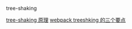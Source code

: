 tree-shaking

[tree-shaking 原理](https://segmentfault.com/a/1190000041360788)
[webpack treeshking 的三个要点](https://www.jianshu.com/p/01d6dc4b2d25)
